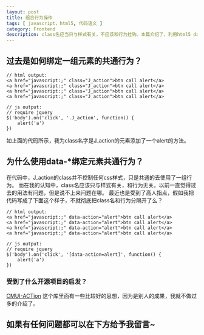 ```yaml
---
layout: post
title: 组合行为操作
tags: [ javascript，html5, 代码语义 ]
category: Frontend
description: class名应当只与样式有关，不应该和行为挂钩。本篇介绍了，利用html5 data-* 自定义属性的api来为一组元素绑定其所共通的行为，告别了以往依赖于class的行为操作方式。
---
```

## 过去是如何绑定一组元素的共通行为？
	
	// html output:
	<a href="javascript:;" class="J_action">btn call alert</a>
	<a href="javascript:;" class="J_action">btn call alert</a>
	<a href="javascript:;" class="J_action">btn call alert</a>
	<a href="javascript:;" class="J_action">btn call alert</a>

	// js output:
	// require jquery
	$('body').on('click', '.J_action', function() {
		alert('a')
	})
如上面的代码所示，我为class名字是J_action的元素添加了一个alert的方法。

## 为什么使用data-*绑定元素共通行为？
在代码中，J_action的class并不控制任何css样式，只是共通的去使用了一组行为。
而在我的认知中，class名应该只与样式有关，和行为无关。以前一直觉得过去的用法有问题，但是说不上来问题在哪。
最近也是受到了高人指点，假如我把代码写成了下面这个样子，不就彻底把class名和行为分隔开了么？
	
	// html output:
	<a href="javascript:;" data-action="alert">btn call alert</a>
	<a href="javascript:;" data-action="alert">btn call alert</a>
	<a href="javascript:;" data-action="alert">btn call alert</a>
	<a href="javascript:;" data-action="alert">btn call alert</a>

	// js output:
	// require jquery
	$('body').on('click', '[data-action=alert]', function() {
		alert('a')
	})

### 受到了什么开源项目的启发？
[CMUI-ACTion](https://github.com/cssmagic/action)
这个库里面有一些比较好的思想，因为是别人的成果，我就不做过多的介绍了。

## 如果有任何问题都可以在下方给予我留言~

